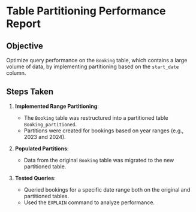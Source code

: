 # Table Partitioning Performance Report

## Objective
Optimize query performance on the `Booking` table, which contains a large volume of data, by implementing partitioning based on the `start_date` column.

## Steps Taken
1. **Implemented Range Partitioning**:
   - The `Booking` table was restructured into a partitioned table `Booking_partitioned`.
   - Partitions were created for bookings based on year ranges (e.g., 2023 and 2024).

2. **Populated Partitions**:
   - Data from the original `Booking` table was migrated to the new partitioned table.

3. **Tested Queries**:
   - Queried bookings for a specific date range both on the original and partitioned tables.
   - Used the `EXPLAIN` command to analyze performance.

